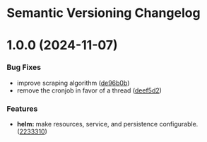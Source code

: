 # Semantic Versioning Changelog

# 1.0.0 (2024-11-07)


### Bug Fixes

* improve scraping algorithm ([de96b0b](https://github.com/Criyl/yesterdle/commit/de96b0b6abeedf51ea5db1d8bb7ded1ec15e3f4f))
* remove the cronjob in favor of a thread ([deef5d2](https://github.com/Criyl/yesterdle/commit/deef5d21864b8295d55da8fbeb7548b793960a10))


### Features

* **helm:** make resources, service, and persistence configurable. ([2233310](https://github.com/Criyl/yesterdle/commit/2233310a2130d8d7f685f3aebcbe9d6ae613c5bc))
